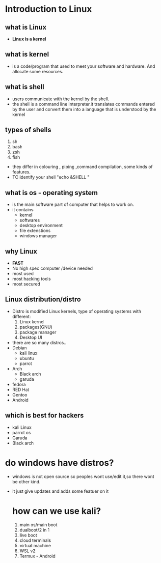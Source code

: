 # Introduction to Linux 

## what is Linux

- **Linux is  a kernel**    

## what is kernel

- is a code/program that used to meet your software and hardware. And allocate some resources. 

## what is shell 
- users communicate with the kernel by the shell.
- the shell is a command line interpreter.it translates commands entered by the user and convert them into a language that is understood by the kernel

## types of shells

1. sh
2. bash
3. zsh
4. fish
- they differ in colouring , piping ,command compilation, some kinds of features.
- TO identify your shell "echo &SHELL "

## what is os - operating system
- is the main software part of computer that helps to work on.
- it contains 
    - kernel
    - softwares
    - desktop environment
    - file extenstions
    - windows manager

## why Linux
- **FAST** 
- No high spec computer /device needed
- most used
- most hacking tools 
- most secured

## Linux distribution/distro
  - Distro is modified Linux kernels, type of operating systems with different:
     1. Linux kernel
     2. packages(GNU)
     3. package manager
     4. Desktop UI
- there are so many distros..
- Debian
  - kali linux 
  - ubuntu 
  - parrot 
- Arch
  - Black arch 
  - garuda
- fedora
- RED Hat
- Gentoo
- Android 

## which is best for hackers
- kali Linux 
- parrot os
- Garuda
- Black arch

# do windows have distros?
- windows is not open source so peoples wont use/edit it,so there wont be other kind.
- it just give updates and adds some featuer on it 

    # how can we use kali?
    1. main os/main boot 
    2. dualboot/2 in 1
    3. live boot 
    4. cloud terminals 
    5. virtual machine 
    6. WSL v2 
    7. Termux - Android 

